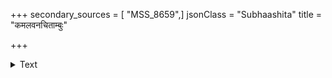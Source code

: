 +++
secondary_sources = [ "MSS_8659",]
jsonClass = "Subhaashita"
title = "कमलवनचिताम्बुः"

+++

<details><summary>Text</summary>

कमलवनचिताम्बुः पाटलामोदरम्यः सुखसलिलनिषेकः सेव्यचन्द्रांशुहारः।  
व्रजतु तव निदाघः कामिनीभिः समेतो निशि सुललितगीते हर्म्यपृष्ठे सुखेन॥
</details>
